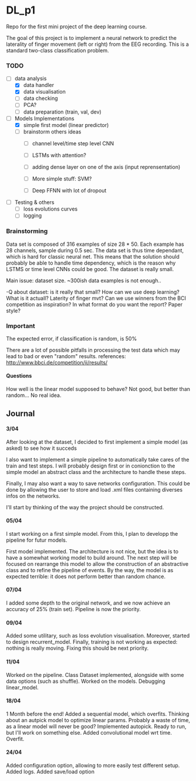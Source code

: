 # DL_p1

Repo for the first mini project of the deep learning course.

The goal of this project is to implement a neural network to predict the laterality of finger movement (left or right) from the EEG recording. This is a standard two-class classification problem.

### TODO
- [ ] data analysis
    - [x] data handler
    - [x] data visualisation
    - [ ] data checking
    - [ ] PCA?
    - [ ] data preparation (train, val, dev)

- [ ] Models Implementations
    - [x] simple first model (linear predictor)
    - [ ] brainstorm others ideas
        - [ ] channel level/time step level CNN
        - [ ] LSTMs with attention?
        - [ ] adding dense layer on one of the axis (input reprensentation)
        - [ ] More simple stuff: SVM?
        - [ ] Deep FFNN with lot of dropout


- [ ] Testing & others
    - [ ] loss evolutions curves
    - [ ] logging

### Brainstorming
Data set is composed of 316 examples of size 28 * 50. Each example has 28 channels, sample during 0.5 sec.
The data set is thus time dependant, which is hard for classic neural net. This means that the solution should probably be able to handle time dependency, which is the reason why LSTMS or time level CNNs could be good.
The dataset is really small.

Main issue: dataset size. ~300ish data examples is not enough..

-Q about dataset: is it really that small? How can we use deep learning? What is it actuall? Laterity of finger mvt?
Can we use winners from the BCI competition as inspiration?
In what format do you want the report? Paper style?

### Important
The expected error, if classification is random, is 50%

There are a lot of possible pitfalls in processing the test data which may lead to bad or even "random" results.
references:
http://www.bbci.de/competition/ii/results/

#### Questions
How well is the linear model supposed to behave?
Not good, but better than random... No real idea.

## Journal

#### 3/04
After looking at the dataset, I decided to first implement a simple model (as asked) to see how it succeds

I also want to implement a simple pipeline to automatically take cares of the train and test steps. I will probably design first or in conionction to the simple model an abstract class and the architecture to handle these steps.

Finally, I may also want a way to save networks configuration. This could be done by allowing the user to store and load .xml files containing diverses infos on the networks.

I'll start by thinking of the way the project should be constructed.

#### 05/04
I start working on a first simple model. From this, I plan to developp the pipeline for futur models.

First model implemented. The architecture is not nice, but the idea is to have a somewhat working model to build around. The next step will be focused on rearrange this model to allow the construction of an abstractive class and to refine the pipeline of events. By the way, the model is as expected terrible: it does not perform better than random chance.

#### 07/04
I added some depth to the original network, and we now achieve an accuracy of 25% (train set). Pipeline is now the priority.

#### 09/04
Added some utilitary, such as loss evolution visualisation. Moreover, started to design recurrent_model. Finally, training is not working as expected: nothing is really moving. Fixing this should be next priority.

#### 11/04
Worked on the pipeline. Class Dataset implemented, alongside with some data options (such as shuffle).
Worked on the models. Debugging linear_model.

#### 18/04
1 Month before the end! Added a sequential model, which overfits. Thinking about an autpick model to optimize linear params. Probably a waste of time, as a linear model will never be good?
Implemented autopick. Ready to run, but I'll work on something else.
Added convolutional model wrt time. Overfit.

#### 24/04
Added configuration option, allowing to more easily test different setup.
Added logs.
Added save/load option
####